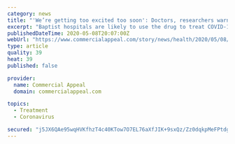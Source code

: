 ```yaml
---
category: news
title: "'We’re getting too excited too soon': Doctors, researchers warn remdesivir not COVID-19 cure"
excerpt: "Baptist hospitals are likely to use the drug to treat COVID-19 patients, but doctors and researchers say it's not a cure-all."
publishedDateTime: 2020-05-08T20:07:00Z
webUrl: "https://www.commercialappeal.com/story/news/health/2020/05/08/coronavirus-treatment-remdesivir-memphis-hospitals/3095796001/"
type: article
quality: 39
heat: 39
published: false

provider:
  name: Commercial Appeal
  domain: commercialappeal.com

topics:
  - Treatment
  - Coronavirus

secured: "j5JX6QAe95wqHVKfhzT4c40KTow7O7EL76aXfJIK+9sxQz/Zz0dqkpMeFPtdgz1D8ayGEo0Pq+GKDtVT6ZwmhUIOBzCchBvCi5B5mDXcMm+N9TDc+1QDtk2il41/IRdQZAUye4CY275rhkkCZrneqjHpWzb9u/6vzgsR8z3yrq/4vAxoh8zmGY9EwwgHFBOc51E7lnbSrmg0Hez7HZdMMZPn8YOVu87L/Ftc6zDT7bSTw62trn6hc8ldY/xOedMzK7jWJQLTuv2mnPFgXTNZiE2OQZoM1vGzYgkoOeEAVqqprFOfjtLvxLi4viZKUu2sJ3d+1Vu1TCKR9RKinF7mrtU1d/jQD7tkgbmVBEXWL7qAynoIhAYiKueTcujpJNWwPXKjvvAw9J8/DgfSBl5hp5qBG67KvLY8+rTfDqi24an4LZTddHrlU5F20txRHnYG+ZEh9YZd1cFklgzaN/oaLvzD8oTO/HXRHG8/SSdunWI=;7cMa55OAD5bUjlVQocI+nw=="
---
```


